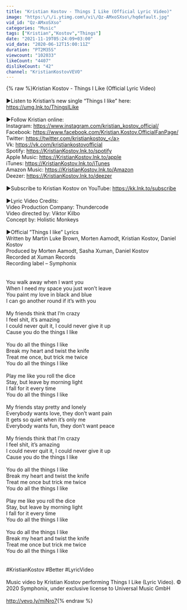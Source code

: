 ```yaml
---
title: "Kristian Kostov - Things I Like (Official Lyric Video)"
image: "https:\/\/i.ytimg.com\/vi\/Qz-AMxoSXso\/hqdefault.jpg"
vid_id: "Qz-AMxoSXso"
categories: "Music"
tags: ["Kristian","Kostov","Things"]
date: "2021-11-19T05:24:09+03:00"
vid_date: "2020-06-12T15:00:11Z"
duration: "PT2M35S"
viewcount: "102033"
likeCount: "4407"
dislikeCount: "42"
channel: "KristianKostovVEVO"
---
```

{% raw %}Kristian Kostov - Things I Like (Official Lyric Video)<br /><br />►Listen to Kristian’s new single “Things I like” here: <a rel="nofollow" target="blank" href="https://umg.lnk.to/ThingsILike">https://umg.lnk.to/ThingsILike</a><br /><br />►Follow Kristian online: <br />Instagram: <a rel="nofollow" target="blank" href="https://www.instagram.com/kristian_kostov_official/">https://www.instagram.com/kristian_kostov_official/</a><br />Facebook: <a rel="nofollow" target="blank" href="https://www.facebook.com/Kristian.Kostov.OfficialFanPage/">https://www.facebook.com/Kristian.Kostov.OfficialFanPage/</a> <br />Twitter: <a rel="nofollow" target="blank" href="https://twitter.com/kristiankostov_">https://twitter.com/kristiankostov_</a> <br />Vk: <a rel="nofollow" target="blank" href="https://vk.com/kristiankostovofficial">https://vk.com/kristiankostovofficial</a> <br />Spotify: <a rel="nofollow" target="blank" href="https://KristianKostov.lnk.to/spotify">https://KristianKostov.lnk.to/spotify</a> <br />Apple Music: <a rel="nofollow" target="blank" href="https://KristianKostov.lnk.to/apple">https://KristianKostov.lnk.to/apple</a> <br />iTunes: <a rel="nofollow" target="blank" href="https://KristianKostov.lnk.to/iTunes">https://KristianKostov.lnk.to/iTunes</a> <br />Amazon Music: <a rel="nofollow" target="blank" href="https://KristianKostov.lnk.to/Amazon">https://KristianKostov.lnk.to/Amazon</a><br />Deezer: <a rel="nofollow" target="blank" href="https://KristianKostov.lnk.to/deezer">https://KristianKostov.lnk.to/deezer</a><br /><br />►Subscribe to Kristian Kostov on YouTube: <a rel="nofollow" target="blank" href="https://kk.lnk.to/subscribe">https://kk.lnk.to/subscribe</a><br /><br />►Lyric Video Credits:<br />Video Production Company: Thundercode<br />Video directed by: Viktor Kilbo <br />Concept by: Holistic Monkeys<br /><br />►Official ”Things I like” Lyrics<br />Written by Martin Luke Brown, Morten Aamodt, Kristian Kostov, Daniel Kostov <br />Produced by Morten Aamodt, Sasha Xuman, Daniel Kostov<br />Recorded at Xuman Records <br />Recording label – Symphonix<br /><br /><br />You walk away when I want you<br />When I need my space you just won’t leave<br />You paint my love in black and blue<br />I can go another round if it’s with you<br /><br />My friends think that I’m crazy<br />I feel shit, it’s amazing<br />I could never quit it, I could never give it up <br />Cause you do the things I like<br /><br />You do all the things I like<br />Break my heart and twist the knife<br />Treat me once, but trick me twice<br />You do all the things I like<br /><br />Play me like you roll the dice<br />Stay, but leave by morning light<br />I fall for it every time<br />You do all the things I like<br /><br />My friends stay pretty and lonely<br />Everybody wants love, they don’t want pain<br />It gets so quiet when it’s only me<br />Everybody wants fun, they don’t want peace<br /><br />My friends think that I’m crazy<br />I feel shit, it’s amazing<br />I could never quit it, I could never give it up <br />Cause you do the things I like<br /><br />You do all the things I like<br />Break my heart and twist the knife<br />Treat me once but trick me twice<br />You do all the things I like<br /><br />Play me like you roll the dice<br />Stay, but leave by morning light<br />I fall for it every time<br />You do all the things I like<br /><br />You do all the things I like<br />Break my heart and twist the knife<br />Treat me once but trick me twice<br />You do all the things I like<br /><br /><br />#KristianKostov #Better #LyricVideo<br /><br />Music video by Kristian Kostov performing Things I Like (Lyric Video). © 2020 Symphonix, under exclusive license to Universal Music GmbH<br /><br /><a rel="nofollow" target="blank" href="http://vevo.ly/miNro7">http://vevo.ly/miNro7</a>{% endraw %}
